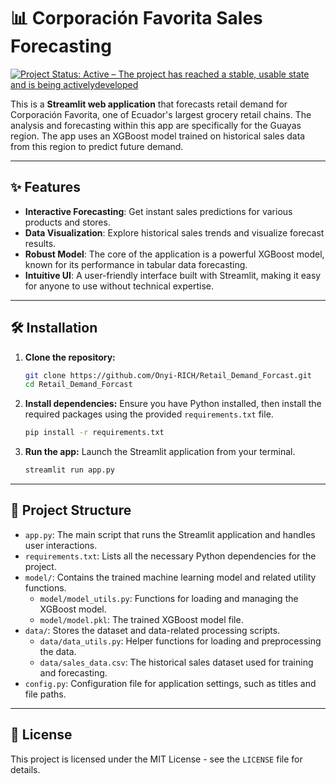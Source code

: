 # 📊 Corporación Favorita Sales Forecasting

<!-- badges: start -->
[![Project Status: Active – The project has reached a stable, usable
state and is being
activelydeveloped](https://www.repostatus.org/badges/latest/active.svg)](https://www.repostatus.org/#active)
<!-- badges: end -->

This is a **Streamlit web application** that forecasts retail demand for Corporación Favorita, one of Ecuador's largest grocery retail chains. The analysis and forecasting within this app are specifically for the Guayas region. The app uses an XGBoost model trained on historical sales data from this region to predict future demand.

---

## ✨ Features

- **Interactive Forecasting**: Get instant sales predictions for various products and stores.
- **Data Visualization**: Explore historical sales trends and visualize forecast results.
- **Robust Model**: The core of the application is a powerful XGBoost model, known for its performance in tabular data forecasting.
- **Intuitive UI**: A user-friendly interface built with Streamlit, making it easy for anyone to use without technical expertise.

---

## 🛠️ Installation

1.  **Clone the repository:**
    ```bash
    git clone https://github.com/Onyi-RICH/Retail_Demand_Forcast.git
    cd Retail_Demand_Forcast
    ```

2.  **Install dependencies:**
    Ensure you have Python installed, then install the required packages using the provided `requirements.txt` file.
    ```bash
    pip install -r requirements.txt
    ```

3.  **Run the app:**
    Launch the Streamlit application from your terminal.
    ```bash
    streamlit run app.py
    ```

---

## 📂 Project Structure

-   `app.py`: The main script that runs the Streamlit application and handles user interactions.
-   `requirements.txt`: Lists all the necessary Python dependencies for the project.
-   `model/`: Contains the trained machine learning model and related utility functions.
    -   `model/model_utils.py`: Functions for loading and managing the XGBoost model.
    -   `model/model.pkl`: The trained XGBoost model file.
-   `data/`: Stores the dataset and data-related processing scripts.
    -   `data/data_utils.py`: Helper functions for loading and preprocessing the data.
    -   `data/sales_data.csv`: The historical sales dataset used for training and forecasting.
-   `config.py`: Configuration file for application settings, such as titles and file paths.

---

## 📄 License

This project is licensed under the MIT License - see the `LICENSE` file for details.


